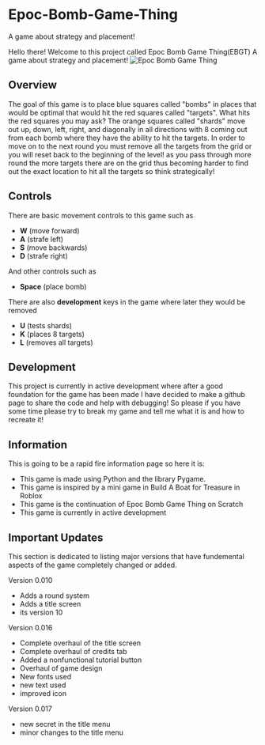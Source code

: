 # Epoc-Bomb-Game-Thing
A game about strategy and placement!


Hello there! Welcome to this project called Epoc Bomb Game Thing(EBGT) A game about strategy and placement!
![Epoc Bomb Game Thing](https://github.com/user-attachments/assets/947a6c0d-1e4e-4546-8e1b-9c1884a65fc6)
## Overview
The goal of this game is to place blue squares called "bombs" in places that would be optimal that would hit the red squares called "targets". What hits the red squares you may ask? The orange squares called "shards" move out up, down, left, right, and diagonally in all directions with 8 coming out from each bomb where they have the ability to hit the targets.
In order to move on to the next round you must remove all the targets from the grid or you will reset back to the beginning of the level! as you pass through more round the more targets there are on the grid thus becoming harder to find out the exact location to hit all the targets so think strategically!
## Controls
There are basic movement controls to this game such as
- **W** (move forward)
- **A** (strafe left)
- **S** (move backwards)
- **D** (strafe right)

And other controls such as
- **Space** (place bomb)

There are also **development** keys in the game where later they would be removed
- **U** (tests shards)
- **K** (places 8 targets)
- **L** (removes all targets)

## Development
This project is currently in active development where after a good foundation for the game has been made I have decided to make a github page to share the code and help with debugging! So please if you have some time please try to break my game and tell me what it is and how to recreate it!

## Information
This is going to be a rapid fire information page so here it is:
- This game is made using Python and the library Pygame.
- This game is inspired by a mini game in Build A Boat for Treasure in Roblox
- This game is the continuation of Epoc Bomb Game Thing on Scratch
- This game is currently in active development

## Important Updates
This section is dedicated to listing major versions that have fundemental aspects of the game completely changed or added.

Version 0.010
- Adds a round system
- Adds a title screen
- its version 10

Version 0.016
- Complete overhaul of the title screen
- Complete overhaul of credits tab
- Added a nonfunctional tutorial button
- Overhaul of game design
- New fonts used
- new text used
- improved icon

Version 0.017
- new secret in the title menu
- minor changes to the title menu